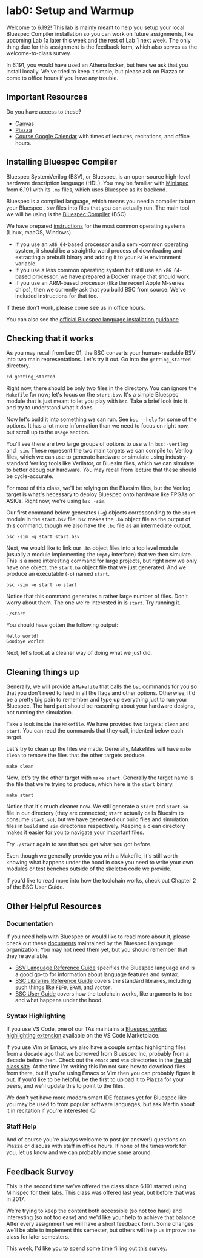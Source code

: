 # lab0: Setup and Warmup

Welcome to 6.192! This lab is mainly meant to help you setup your local Bluespec Compiler installation so you can work on future assignments, like upcoming Lab 1a later this week and the rest of Lab 1 next week. The only thing due for this assignment is the feedback form, which also serves as the welcome-to-class survey.

In 6.191, you would have used an Athena locker, but here we ask that you install locally. We've tried to keep it simple, but please ask on Piazza or come to office hours if you have any trouble.

## Important Resources
Do you have access to these?
- [Canvas](https://canvas.mit.edu/courses/25337)
- [Piazza](https://piazza.com/mit/spring2024/6192)
- [Course Google Calendar](https://calendar.google.com/calendar/u/0?cid=Y19lNDhmYzhmM2Q3MjIwYzZhODdjYTMxMjc4YTk1M2FjNjZiNzA5ZWVkNTMyZGExNGExZWRjMDUzNjc5NTA3N2I4QGdyb3VwLmNhbGVuZGFyLmdvb2dsZS5jb20) with times of lectures, recitations, and office hours.

## Installing Bluespec Compiler

Bluespec SystemVerilog (BSV), or Bluespec, is an open-source high-level hardware description language (HDL). You may be familiar with [Minispec](https://github.com/minispec-hdl/minispec) from 6.191 with its `.ms` files, which uses Bluespec as its backend.

Bluespec is a compiled language, which means you need a compiler to turn your Bluespec `.bsv` files into files that you can actually run. The main tool we will be using is the [Bluespec Compiler](https://github.com/B-Lang-org/bsc) (BSC).

We have prepared [instructions](/Installation.md) for the most common operating systems (Linux, macOS, Windows).
- If you use an `x86_64`-based processor and a semi-common operating system, it should be a straightforward process of downloading and extracting a prebuilt binary and adding it to your `PATH` environment variable.
- If you use a less common operating system but still use an `x86_64`-based processor, we have prepared a Docker image that should work.
- If you use an ARM-based processor (like the recent Apple M-series chips), then we currently ask that you build BSC from source. We've included instructions for that too.

If these don't work, please come see us in office hours.

You can also see the [official Bluespec language installation guidance](https://github.com/B-Lang-org/bsc/blob/main/INSTALL.md)

## Checking that it works
As you may recall from Lec 01, the BSC converts your human-readable BSV into two main representations. Let's try it out. Go into the `getting_started` directory.

`cd getting_started`

Right now, there should be only two files in the directory. You can ignore the `Makefile` for now; let's focus on the `start.bsv`. It's a simple Bluespec module that is just meant to let you play with `bsc`. Take a brief look into it and try to understand what it does.

Now let's build it into something we can run. See `bsc --help` for some of the options. It has a lot more information than we need to focus on right now, but scroll up to the `Usage` section.

You'll see there are two large groups of options to use with `bsc`: `-verilog` and `-sim`. These represent the two main targets we can compile to: Verilog files, which we can use to generate hardware or simulate using industry-standard Verilog tools like Verilator, or Bluesim files, which we can simulate to better debug our hardware. You may recall from lecture that these should be cycle-accurate.

For most of this class, we'll be relying on the Bluesim files, but the Verilog target is what's necessary to deploy Bluespec onto hardware like FPGAs or ASICs. Right now, we're using `bsc -sim`.

Our first command below generates (`-g`) objects corresponding to the `start` module in the `start.bsv` file. `bsc` makes the `.ba` object file as the output of this command, though we also have the `.bo` file as an intermediate output.

`bsc -sim -g start start.bsv`

Next, we would like to link our `.ba` object files into a top level module (usually a module implementing the `Empty` interface) that we then simulate. This is a more interesting command for large projects, but right now we only have one object, the `start.ba` object file that we just generated. And we produce an executable (`-o`) named `start`.

`bsc -sim -e start -o start`

Notice that this command generates a rather large number of files. Don't worry about them. The one we're interested in is `start`. Try running it.

`./start`

You should have gotten the following output:

```
Hello world!
Goodbye world!
```

Next, let's look at a cleaner way of doing what we just did.

## Cleaning things up

Generally, we will provide a `Makefile` that calls the `bsc` commands for you so that you don't need to feed in all the flags and other options. Otherwise, it'd be a pretty big pain to remember and type up everything just to run your Bluespec. The hard part should be reasoning about your hardware designs, not running the simulation.

Take a look inside the `Makefile`. We have provided two targets: `clean` and `start`. You can read the commands that they call, indented below each target.

Let's try to clean up the files we made. Generally, Makefiles will have `make clean` to remove the files that the other targets produce.

`make clean`

Now, let's try the other target with `make start`. Generally the target name is the file that we're trying to produce, which here is the `start` binary.

`make start`

Notice that it's much cleaner now. We still generate a `start` and `start.so` file in our directory (they are connected; `start` actually calls Bluesim to consume `start.so`), but we have generated our build files and simulation files in `build` and `sim` directories respectively. Keeping a clean directory makes it easier for you to navigate your important files.

Try `./start` again to see that you get what you got before.

Even though we generally provide you with a Makefile, it's still worth knowing what happens under the hood in case you need to write your own modules or test benches outside of the skeleton code we provide.

If you'd like to read more into how the toolchain works, check out Chapter 2 of the BSC User Guide.

## Other Helpful Resources

### Documentation
If you need help with Bluespec or would like to read more about it, please check out these [documents](https://github.com/B-Lang-org/bsc#Documentation) maintained by the Bluespec Language organization. You may not need them yet, but you should remember that they're available.

- [BSV Language Reference Guide](https://github.com/B-Lang-org/bsc/releases/latest/download/BSV_lang_ref_guide.pdf) specifies the Bluespec language and is a good go-to for information about language features and syntax.
- [BSC Libraries Reference Guide](https://github.com/B-Lang-org/bsc/releases/latest/download/bsc_libraries_ref_guide.pdf) covers the standard libraries, including such things like `FIFO`, `BRAM`, and `Vector`.
- [BSC User Guide](https://github.com/B-Lang-org/bsc/releases/latest/download/bsc_user_guide.pdf) covers how the toolchain works, like arguments to `bsc` and what happens under the hood.

### Syntax Highlighting
If you use VS Code, one of our TAs maintains a [Bluespec syntax highlighting extension](https://marketplace.visualstudio.com/items?itemName=MartinChan.bluespec) available on the VS Code Marketplace.

If you use Vim or Emacs, we also have a couple syntax highlighting files from a decade ago that we borrowed from Bluespec Inc, probably from a decade before then. Check out the `emacs` and `vim` directories in the [the old class site](http://csg.csail.mit.edu/6.175/resources/). At the time I'm writing this I'm not sure how to download files from there, but if you're using Emacs or Vim then you can probably figure it out. If you'd like to be helpful, be the first to upload it to Piazza for your peers, and we'll update this to point to the files.

We don't yet have more modern smart IDE features yet for Bluespec like you may be used to from popular software languages, but ask Martin about it in recitation if you're interested 😏

### Staff Help

And of course you're always welcome to post (or answer!) questions on Piazza or discuss with staff in office hours. If none of the times work for you, let us know and we can probably move some around.

## Feedback Survey
This is the second time we've offered the class since 6.191 started using Minispec for their labs. This class was offered last year, but before that was in 2017.

We're trying to keep the content both accessible (so not too hard) and interesting (so not too easy) and we'd like your help to achieve that balance. After every assignment we will have a short feedback form. Some changes we'll be able to implement this semester, but others will help us improve the class for later semesters.

This week, I'd like you to spend some time filling out [this survey](https://docs.google.com/forms/d/e/1FAIpQLSdPQ_XcBIVkmnK4cQa86ulicTaHfWIx9burw7mLKrnEC2l0vg/viewform?usp=sf_link).

